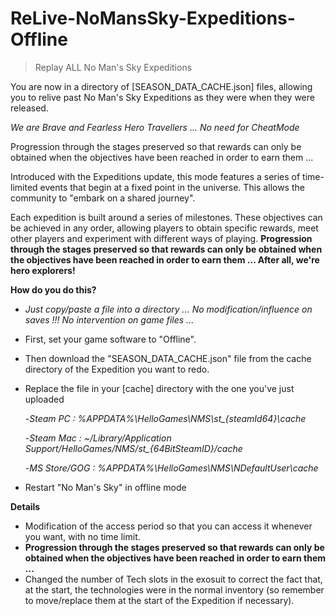 # ReLive-NoMansSky-Expeditions-Offline

>Replay ALL No Man's Sky Expeditions

You are now in a directory of [SEASON_DATA_CACHE.json] files, allowing you to relive past No Man's Sky Expeditions as they were when they were released.

<i>We are Brave and Fearless Hero Travellers ... No need for CheatMode</i>

Progression through the stages preserved so that rewards can only be obtained when the objectives have been reached in order to earn them ...

Introduced with the Expeditions update, this mode features a series of time-limited events that begin at a fixed point in the universe. This allows the community to "embark on a shared journey".

Each expedition is built around a series of milestones. These objectives can be achieved in any order, allowing players to obtain specific rewards, meet other players and experiment with different ways of playing. <b>Progression through the stages preserved so that rewards can only be obtained when the objectives have been reached in order to earn them ... After all, we're hero explorers! </b>

<b>How do you do this?</b>
- <i>Just copy/paste a file into a directory ... No modification/influence on saves !!! No intervention on game files ...</i>
- First, set your game software to "Offline".
- Then download the "SEASON_DATA_CACHE.json" file from the cache directory of the Expedition you want to redo.
- Replace the file in your [cache] directory with the one you've just uploaded

    -*Steam PC : %APPDATA%\HelloGames\NMS\st_{steamId64}\cache*

  -*Steam Mac : ~/Library/Application Support/HelloGames/NMS/st_{64BitSteamID}/cache*

  -*MS Store/GOG : %APPDATA%\HelloGames\NMS\NDefaultUser\cache*

- Restart "No Man's Sky" in offline mode

<b>Details</b>
- Modification of the access period so that you can access it whenever you want, with no time limit.
- <b>Progression through the stages preserved so that rewards can only be obtained when the objectives have been reached in order to earn them ...</b>
- Changed the number of Tech slots in the exosuit to correct the fact that, at the start, the technologies were in the normal inventory (so remember to move/replace them at the start of the Expedition if necessary).
